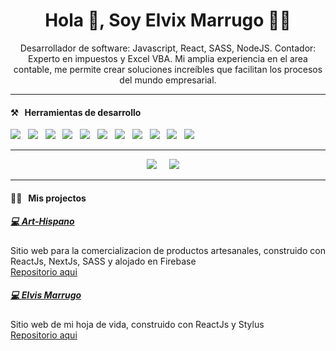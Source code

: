 <h1 align='center'>Hola 👋, Soy Elvix Marrugo 🧑‍💻</h1>

<p align='center'>
  Desarrollador de software: Javascript, React, SASS, NodeJS. 
  Contador: Experto en impuestos y Excel VBA. 
  Mi amplia experiencia en el area contable, me permite crear soluciones increíbles que facilitan los procesos del mundo empresarial.
</p>

<hr>

<h4>⚒&nbsp;&nbsp;&nbsp;Herramientas de desarrollo</h4>
<p >
  <img src="https://img.shields.io/badge/html5%20-%23e34f26.svg?&style=for-the-badge&logo=html5&logoColor=white" />&nbsp;&nbsp;
  <img src="https://img.shields.io/badge/css3%20-%231572B6.svg?&style=for-the-badge&logo=css3&logoColor=white" />&nbsp;&nbsp;
  <img src="https://img.shields.io/badge/javascript%20-%23F7DF1E.svg?&style=for-the-badge&logo=javascript&logoColor=white" />&nbsp;&nbsp;
  <img src="https://img.shields.io/badge/react%20-%2361DAFB.svg?&style=for-the-badge&logo=react&logoColor=white" />&nbsp;&nbsp;
  <img src="https://img.shields.io/badge/redux%20-%23764ABC.svg?&style=for-the-badge&logo=redux&logoColor=white" />&nbsp;&nbsp;
  <img src="https://img.shields.io/badge/sass%20-%23cc6699.svg?&style=for-the-badge&logo=sass&logoColor=white" />&nbsp;&nbsp;    
  <img src="https://img.shields.io/badge/git%20-%23F05133.svg?&style=for-the-badge&logo=git&logoColor=white" />&nbsp;&nbsp;  
  <img src="https://img.shields.io/badge/linux%20-%23000.svg?&style=for-the-badge&logo=linux&logoColor=white" />&nbsp;&nbsp;
  <img src="https://img.shields.io/badge/firebase%20-%23FFCB2D.svg?&style=for-the-badge&logo=firebase&logoColor=white" />&nbsp;&nbsp;
  <img src="https://img.shields.io/badge/github%20-%23000.svg?&style=for-the-badge&logo=github&logoColor=white" />&nbsp;&nbsp;
  <img src="https://img.shields.io/badge/mongodb%20-%2358aa50.svg?&style=for-the-badge&logo=mongodb&logoColor=white" />&nbsp;&nbsp;    
</p>

<hr>

<p align='center'>
  <a href="https://twitter.com/mrelvix"><img src="https://img.shields.io/badge/twitter-%231DA1F2.svg?&style=for-the-badge&logo=twitter&logoColor=white" /></a>&nbsp;&nbsp;&nbsp;&nbsp;
  <a href="https://www.linkedin.com/in/elvismarrugo"><img src="https://img.shields.io/badge/linkedin-%230077B5.svg?&style=for-the-badge&logo=linkedin&logoColor=white" /></a>&nbsp;&nbsp;&nbsp;&nbsp;  
</p>

<hr>

<h4>👨‍💻&nbsp;&nbsp;&nbsp;Mis projectos</h4>

<h5><a href="https://art-hispano.web.app/">💻 Art-Hispano</a></h5>
<p>Sitio web para la comercializacion de productos artesanales, construido con ReactJs, NextJs, SASS y alojado en Firebase<br>
<a href="https://github.com/elvismarrugo/art-hispano">Repositorio aqui</a></p>

<h5><a href="https://www.elvismarrugo.com/">💻 Elvis Marrugo</a></h5>
<p>Sitio web de mi hoja de vida, construido con ReactJs y Stylus<br>
<a href="https://github.com/elvismarrugo/my-cv">Repositorio aqui</a></p>

